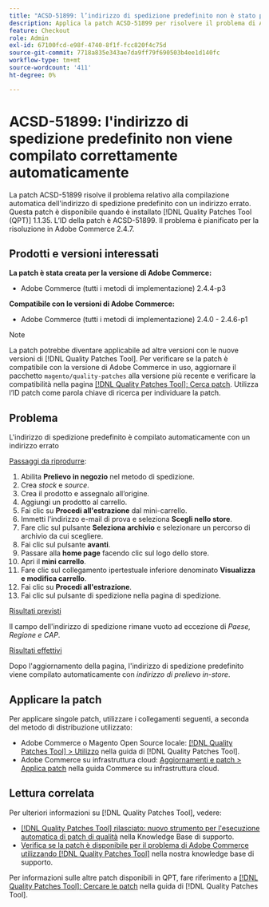 ```yaml
---
title: "ACSD-51899: l’indirizzo di spedizione predefinito non è stato popolato correttamente"
description: Applica la patch ACSD-51899 per risolvere il problema di Adobe Commerce, in cui l’indirizzo di spedizione predefinito viene popolato automaticamente con un indirizzo errato.
feature: Checkout
role: Admin
exl-id: 67100fcd-e98f-4740-8f1f-fcc820f4c75d
source-git-commit: 7718a835e343ae7da9ff79f690503b4ee1d140fc
workflow-type: tm+mt
source-wordcount: '411'
ht-degree: 0%

---
```


# ACSD-51899: l&#39;indirizzo di spedizione predefinito non viene compilato correttamente automaticamente

La patch ACSD-51899 risolve il problema relativo alla compilazione automatica dell&#39;indirizzo di spedizione predefinito con un indirizzo errato. Questa patch è disponibile quando è installato [!DNL Quality Patches Tool (QPT)] 1.1.35. L’ID della patch è ACSD-51899. Il problema è pianificato per la risoluzione in Adobe Commerce 2.4.7.

## Prodotti e versioni interessati

**La patch è stata creata per la versione di Adobe Commerce:**

* Adobe Commerce (tutti i metodi di implementazione) 2.4.4-p3

**Compatibile con le versioni di Adobe Commerce:**

* Adobe Commerce (tutti i metodi di implementazione) 2.4.0 - 2.4.6-p1

>[!NOTE]
>
>La patch potrebbe diventare applicabile ad altre versioni con le nuove versioni di [!DNL Quality Patches Tool]. Per verificare se la patch è compatibile con la versione di Adobe Commerce in uso, aggiornare il pacchetto `magento/quality-patches` alla versione più recente e verificare la compatibilità nella pagina [[!DNL Quality Patches Tool]: Cerca patch](https://experienceleague.adobe.com/tools/commerce-quality-patches/index.html). Utilizza l’ID patch come parola chiave di ricerca per individuare la patch.

## Problema

L&#39;indirizzo di spedizione predefinito è compilato automaticamente con un indirizzo errato

<u>Passaggi da riprodurre</u>:

1. Abilita **Prelievo in negozio** nel metodo di spedizione.
1. Crea *stock* e *source*.
1. Crea il prodotto e assegnalo all’origine.
1. Aggiungi un prodotto al carrello.
1. Fai clic su **Procedi all&#39;estrazione** dal mini-carrello.
1. Immetti l&#39;indirizzo e-mail di prova e seleziona **Scegli nello store**.
1. Fare clic sul pulsante **Seleziona archivio** e selezionare un percorso di archivio da cui scegliere.
1. Fai clic sul pulsante **avanti**.
1. Passare alla **home page** facendo clic sul logo dello store.
1. Apri il **mini carrello**.
1. Fare clic sul collegamento ipertestuale inferiore denominato **Visualizza e modifica carrello**.
1. Fai clic su **Procedi all&#39;estrazione**.
1. Fai clic sul pulsante di spedizione nella pagina di spedizione.

<u>Risultati previsti</u>

Il campo dell&#39;indirizzo di spedizione rimane vuoto ad eccezione di *Paese, Regione e CAP*.

<u>Risultati effettivi</u>

Dopo l&#39;aggiornamento della pagina, l&#39;indirizzo di spedizione predefinito viene compilato automaticamente con *indirizzo di prelievo in-store*.

## Applicare la patch

Per applicare singole patch, utilizzare i collegamenti seguenti, a seconda del metodo di distribuzione utilizzato:

* Adobe Commerce o Magento Open Source locale: [[!DNL Quality Patches Tool] > Utilizzo](https://experienceleague.adobe.com/docs/commerce-operations/tools/quality-patches-tool/usage.html) nella guida di [!DNL Quality Patches Tool].
* Adobe Commerce su infrastruttura cloud: [Aggiornamenti e patch > Applica patch](https://experienceleague.adobe.com/docs/commerce-cloud-service/user-guide/develop/upgrade/apply-patches.html) nella guida Commerce su infrastruttura cloud.

## Lettura correlata

Per ulteriori informazioni su [!DNL Quality Patches Tool], vedere:

* [[!DNL Quality Patches Tool] rilasciato: nuovo strumento per l&#39;esecuzione automatica di patch di qualità](/help/announcements/adobe-commerce-announcements/magento-quality-patches-released-new-tool-to-self-serve-quality-patches.md) nella Knowledge Base di supporto.
* [Verifica se la patch è disponibile per il problema di Adobe Commerce utilizzando  [!DNL Quality Patches Tool]](/help/support-tools/patches-available-in-qpt-tool/check-patch-for-magento-issue-with-magento-quality-patches.md) nella nostra knowledge base di supporto.

Per informazioni sulle altre patch disponibili in QPT, fare riferimento a [[!DNL Quality Patches Tool]: Cercare le patch](https://experienceleague.adobe.com/tools/commerce-quality-patches/index.html) nella guida di [!DNL Quality Patches Tool].
